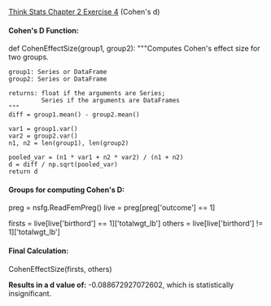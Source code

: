 [Think Stats Chapter 2 Exercise 4](http://greenteapress.com/thinkstats2/html/thinkstats2003.html#toc24) (Cohen's d)

#### Cohen's D Function:

def CohenEffectSize(group1, group2):
    """Computes Cohen's effect size for two groups.
    
    group1: Series or DataFrame
    group2: Series or DataFrame
    
    returns: float if the arguments are Series;
             Series if the arguments are DataFrames
    """
    diff = group1.mean() - group2.mean()

    var1 = group1.var()
    var2 = group2.var()
    n1, n2 = len(group1), len(group2)

    pooled_var = (n1 * var1 + n2 * var2) / (n1 + n2)
    d = diff / np.sqrt(pooled_var)
    return d


#### Groups for computing Cohen's D:

preg = nsfg.ReadFemPreg()
live = preg[preg['outcome'] == 1]

firsts = live[live['birthord'] == 1]['totalwgt_lb']
others = live[live['birthord'] != 1]['totalwgt_lb']

#### Final Calculation:
CohenEffectSize(firsts, others)

**Results in a d value of:** -0.088672927072602, which is statistically insignificant.
